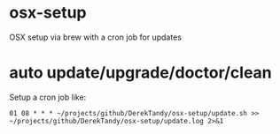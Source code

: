 # osx-setup
OSX setup via brew with a cron job for updates

# auto update/upgrade/doctor/clean
Setup a cron job like:
```
01 08 * * * ~/projects/github/DerekTandy/osx-setup/update.sh >> ~/projects/github/DerekTandy/osx-setup/update.log 2>&1
```

